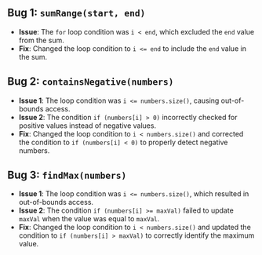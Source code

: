 
## Bug 1: `sumRange(start, end)`
- **Issue**: The `for` loop condition was `i < end`, which excluded the `end` value from the sum.
- **Fix**: Changed the loop condition to `i <= end` to include the `end` value in the sum.

## Bug 2: `containsNegative(numbers)`
- **Issue 1**: The loop condition was `i <= numbers.size()`, causing out-of-bounds access.
- **Issue 2**: The condition `if (numbers[i] > 0)` incorrectly checked for positive values instead of negative values.
- **Fix**: Changed the loop condition to `i < numbers.size()` and corrected the condition to `if (numbers[i] < 0)` to properly detect negative numbers.

## Bug 3: `findMax(numbers)`
- **Issue 1**: The loop condition was `i <= numbers.size()`, which resulted in out-of-bounds access.
- **Issue 2**: The condition `if (numbers[i] >= maxVal)` failed to update `maxVal` when the value was equal to `maxVal`.
- **Fix**: Changed the loop condition to `i < numbers.size()` and updated the condition to `if (numbers[i] > maxVal)` to correctly identify the maximum value.
